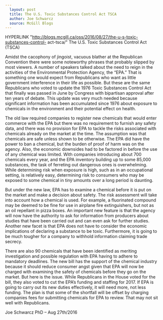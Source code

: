 ```yaml
---
  layout: post
  title: The U.S. Toxic Substances Control Act TSCA
  author: Joe Schwarcz
  source: McGill Blogs
---
```

  HYPERLINK
"http://blogs.mcgill.ca/oss/2016/08/27/the-u-s-toxic-substances-control-
act-tsca/"  The U.S. Toxic Substances Control Act (TSCA)

  Amidst the cacophony of jingoist, vacuous blather at the Republican
Convention there were some noteworthy phrases that probably slipped by
most viewers. A number of speakers talked about the need to reign in the
activities of the Environmental Protection Agency, the “EPA.” That
is something one would expect from Republicans who want as little
government interference in their life as possible. But these are the
same Republicans who voted to update the 1976 Toxic Substances Control
Act that finally was passed in June by Congress with bipartisan approval
after ten years of debate. This update was very much needed because
significant information has been accumulated since 1976 about exposure
to chemicals in the environment and their potential effect on health.

The old law required companies to register new chemicals that would
enter commerce with the EPA but there was no requirement to furnish any
safety data, and there was no provision for EPA to tackle the risks
associated with chemicals already on the market at the time. The
assumption was that chemicals are safe unless shown to be otherwise. The
EPA did have the power to ban a chemical, but the burden of proof of
harm was on the agency. Also, the economic downsides had to be factored
in before the use of any chemical was limited. With companies
introducing about 700 chemicals every year, and the EPA inventory
building up to some 85,000 substances, the task of ferreting out
dangerous ones is overwhelming. While determining risk when exposure is
high, such as in an occupational setting, is relatively easy,
determining risk to consumers who may be exposed to some chemical in
tiny amounts over a long period is daunting.

But under the new law, EPA has to examine a chemical before it is put on
the market and make a decision about safety. The risk assessment will
take into account how a chemical is used. For example, a fluorinated
compound may be deemed to be fine for use in airplane fire
extinguishers, but not as an oil repellant in pizza boxes. An important
new feature is that the agency will now have the authority to ask for
information from producers about studies that have been carried out and
can even ask for further studies. Another new facet is that EPA does not
have to consider the economic implications of declaring a substance to
be toxic. Furthermore, it is going to be much tougher for a company to
withhold information claiming trade secrecy.

There are also 90 chemicals that have been identified as meriting
investigation and possible regulation with EPA having to adhere to
mandatory deadlines. The new bill has the support of the chemical
industry because it should reduce consumer angst given that EPA will now
be charged with examining the safety of chemicals before they go on the
market. But here is the issue. While Republicans in the House voted for
the bill, they also voted to cut the EPA’s funding and staffing for 2017.
If EPA is going to carry out its new duties effectively, it will
need more, not less funding. The plan is that some of the shortfall will
be offset by charging companies fees for submitting chemicals for EPA to
review. That may not sit well with Republicans.

Joe Schwarcz PhD – Aug 27th/2016
